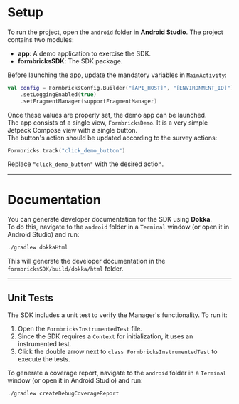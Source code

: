 # Setup

To run the project, open the `android` folder in **Android Studio**. The project contains two modules:

- **app**: A demo application to exercise the SDK.
- **formbricksSDK**: The SDK package.

Before launching the app, update the mandatory variables in `MainActivity`:

```kotlin
val config = FormbricksConfig.Builder("[API_HOST]", "[ENVIRONMENT_ID]")
    .setLoggingEnabled(true)
    .setFragmentManager(supportFragmentManager)
```

Once these values are properly set, the demo app can be launched.  
The app consists of a single view, `FormbricksDemo`. It is a very simple Jetpack Compose view with a single button.  
The button's action should be updated according to the survey actions:

```kotlin
Formbricks.track("click_demo_button")
```

Replace `"click_demo_button"` with the desired action.

---

# Documentation

You can generate developer documentation for the SDK using **Dokka**.  
To do this, navigate to the `android` folder in a `Terminal` window (or open it in Android Studio) and run:

```sh
./gradlew dokkaHtml
```

This will generate the developer documentation in the `formbricksSDK/build/dokka/html` folder.

---

## Unit Tests

The SDK includes a unit test to verify the Manager's functionality. To run it:

1. Open the `FormbricksInstrumentedTest` file.
2. Since the SDK requires a `Context` for initialization, it uses an instrumented test.
3. Click the double arrow next to `class FormbricksInstrumentedTest` to execute the tests.

To generate a coverage report, navigate to the `android` folder in a `Terminal` window (or open it in Android Studio) and run:

```sh
./gradlew createDebugCoverageReport
```
